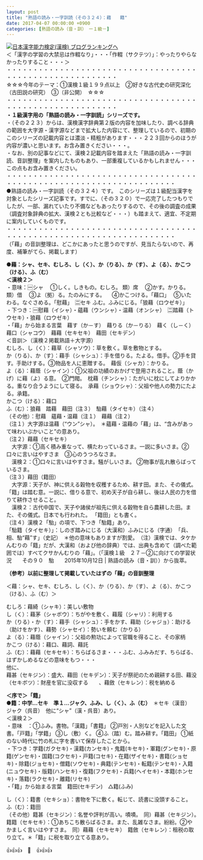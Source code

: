 ```yaml
---
layout: post
title: "熟語の読み・一字訓読（その３２４）：藉　　籍"
date: 2017-04-07 00:00:00 +0900
categories: [熟語の読み（音・訓）　ー１級－]
---
```


[![](/syuusyuu9701/assets/images/熟語の読み・一字訓読（その３２４）：藉-籍-br_c_3028_1.gif)](http://blog.with2.net/link.php?1659096:3028 "日本漢字能力検定(漢検) ブログランキングへ")[日本漢字能力検定(漢検) ブログランキングへ](http://blog.with2.ne/link.php?1659096:3028)  
＜「漢字の学習の大禁忌は作輟なり」・・・「作輟（サクテツ）」：やったりやらなかったりすること・・・＞  
・・・・・・・・・・・・・・・・・・・・・・・・・・・・・・・・・・・・・・・・・・・・・・・・・・・・・・・・・  
☆☆☆今年のテーマ：①漢検１級１９９点以上　②好きな古代史の研究深化（古田説の研究）　③（非公開）　☆☆☆　　  
・・・・・・・・・・・・・・・・・・・・・・・・・・・・・・・・・・・・・・・・・・・・・・・・・・・・・・・・・  
**・１級漢字用の「熟語の読み・一字訓読」シリーズです。**  
・（その２２３）からは、漢検漢字辞典第２版の内容を加味したり、調べる辞典の範囲を大字源・漢字源などまで拡大した内容にて、整理しているので、初期のこのシリーズの記載内容とは濃淡・精粗があります・・・２２３回からのほうが内容が濃いと思います。お含み置きください・・・。  
・なお、別の記事などにて、漢検２記載内容を踏まえた「熟語の読み・一字訓読、音訓整理」を案内したものもあり、一部重複しているかもしれません・・・この点もお含み置きください。  
・・・・・・・・・・・・・・・・・・・・・・・・・・・・・・・・・・・・・・・・・・・・・・・・・・・・・・・・・・・・・・・・・・・・  
●熟語の読み・一字訓読（その３２４）です。　このシリーズは１級配当漢字を対象としたシリーズ記事です。すでに、（その３２０）で一応完了したつもりでしたが、一部、漏れていたり不備などもあったりするので、その後の調査の成果（調査対象辞典の拡大、漢検２とも比較など・・・）も踏まえて、適宜、不定期に案内していくものです。  
・・・・・・・・・・・・・・・・・・・・・・・・・・・・・・・・・・・・・・・・・・・・・・・・・・・・・・・・・・・・・・・・・・・・  
（「藉」の音訓整理は、どこかにあったと思うのですが、見当たらないので、再度、補筆がてら、掲載します）  
  
**●藉：シャ、セキ、むしろ、し（く）、か（りる）、か（す）、よ（る）、かこつ（ける）、ふ（む）**  
**＜漢検２＞**  
・意味：🈩シャ　 ①しく。しきもの。むしろ。 類）席　 ②かす。かりる。 類）借 　③よ（拠）る。たのみにする。 　④かこつける。「藉口」　 ⑤いたわる。なぐさめる。「慰藉」　🈔セキ ふむ。ふみにじる。「狼藉（ロウゼキ）」  
・下つき：🈩慰藉（イシャ）・蘊藉（ウンシャ）・温藉（オンシャ）　🈔踏藉（トウセキ）・狼藉（ロウゼキ）  
・「藉」から始まる言葉　藉す（か－す）　藉りる（か－りる）　藉く（し－く）　藉口（シャコウ）　藉藉（セキセキ）　藉田（セキデン）  
＜音訓＞（漢検２掲載熟語＋大字源）  
むしろ、し（く）：藉草（シャソウ）：草を敷く。草を敷物とする。  
か（りる）、か（す）：藉手（シャシュ）：手を借りる。たよる。借手。②手を貸す。手助けする。③物品を人に恵贈する。　藉仮（シャカ）：かりる。  
よ（る）：藉蔭（シャイン）：①父祖の功績のおかげで登用されること。蔭（かげ）に藉（よ）る意。　②門閥。　枕藉（チンシャ）：たがいに枕にしてよりかかる。重なり合うようにして寝る。　承藉（ショウシャ）：父祖や他人の勢力にたよる。承籍。  
かこつ（ける）：藉口  
ふ（む）：狼藉　踏藉　藉田（注３）　駘藉（タイセキ）（注４）  
（その他）：慰藉　蘊藉・温藉（注１）　藉藉（注２）  
（注１）大字源は温藉（“ウン”シャ）。　＊蘊藉・温藉の「藉」は、“含みがあって味わいぶかいこと”の意あり。　  
（注２）藉藉（セキセキ）  
　大字源：①高く積み重なって、横たわっているさま。一説に多いさま。②口々に言いはやすさま　③心のうつろなさま。  
　漢検２：①口々に言いはやすさま。騒がしいさま。 ②物事が乱れ散らばっているさま。   
（注３）藉田（籍田）  
　大字源：天子が、神に供える穀物を収穫するため、耕す田。また、その儀式。「籍」は踏む意。一説に、借りる意で、初め天子が自ら耕し、後は人民の力を借りて耕作させること。  
　漢検２：古代中国で、天子や諸侯が祖先に供える穀物を自ら農耕した田。また、その儀式。日本でも行われた。 「籍田」とも書く。  
（注４）漢検２「駘」の項で、下つき「駘籍」あり。  
「駘籍（タイセキ）」：しのぎ踏みにじる（大漢和）ふみにじる（字通）　「兵、相、駘“藉”す」（史記）　＊他の意味もありますが割愛。　（注）漢検では、タケかんむりの「籍」だが、大漢和（および他の辞典）では、出典も含めて（調べた範囲では）すべてクサかんむりの「藉」。（「漢検１級　２７－②に向けての学習状況　　その９０　駘　　2015年10月12日 | 熟語の読み（音・訓））から抜萃。  
  
**（参考）以前に整理して掲載していたはずの「藉」の音訓整理**  
  
＜藉：シャ、セキ、むしろ、し（く）、か（りる）、か（す）、よ（る）、かこつ（ける）、ふ（む）＞  
  
むしろ：藉綺（シャキ）：美しい敷物  
し（く）：藉茅（シャボウ）：ちがやを敷く、藉履（シャリ）：利用する  
か（りる）・か（す）：藉手（シャシュ）：手をかす、藉助（シャジョ）：助ける（助けをかす）、藉勢（シャセイ）：勢いを頼む（かりる）  
よ（る）：藉蔭（シャイン）：父祖の勲功によって官職を得ること、その家柄  
かこつ（ける）：藉口、藉詞、藉託  
ふ（む）：藉藉（セキセキ）：ちらばるさま・・・ふむ、ふみみだす、ちらばる、はずかしめるなどの意味をもつ・・・  
他に、  
藉甚（セキジン）：盛大、藉田（セキデン）：天子が祭祀のため親耕する田、藉没（セキボツ）：財産を官に没収する　　、藉斂（セキレン）：税を納める  
  
**＜序で＞「籍」**  
●**籍：中学…セキ　準１…ジャク、ふみ、し（く）、ふ（む）**　＊セキ（漢音）　ジャク（呉音）　他に“シャ”（漢・呉音）あり。  
＜漢検２＞  
・意味　：①ふみ。書物。「漢籍」「書籍」 ②戸別・人別などを記入した文書。「戸籍」「学籍」 ③し（敷）く。 ④ふ（踏）む。踏み耕す。「籍田」 ①紙のない時代に竹の札に字を書いて保存したことから。  
・下つき：学籍(ガクセキ)・漢籍(カンセキ)・鬼籍(キセキ)・軍籍(グンセキ)・原籍(ゲンセキ)・国籍(コクセキ)・戸籍(コセキ)・在籍(ザイセキ)・書籍(ショセキ)・除籍(ジョセキ)・僧籍(ソウセキ)・典籍(テンセキ)・転籍(テンセキ)・入籍(ニュウセキ)・版籍(ハンセキ)・復籍(フクセキ)・兵籍(ヘイセキ)・本籍(ホンセキ)・落籍(ラクセキ)・離籍(リセキ)  
・「籍」から始まる言葉　籍田(セキデン)　△籍(ふみ)  
  
し（く）：籍書（セキショ）：書物を下に敷く。転じて、読書に没頭すること。  
ふ（む）：籍田  
（その他）籍甚（セキジン）：名誉や評判が高い。嘖嘖。　同）藉甚（セキジン）。　籍籍（セキセキ）：①あちこち散らばるさま。また、乱雑なさま。紛紛。②やかましく言いはやすさま。　同）藉藉（セキセキ）　籍斂（セキレン）：租税の取り立て。＊「籍」に税を取り立てる意あり。  
  
👍👍👍　🐔　👍👍👍  